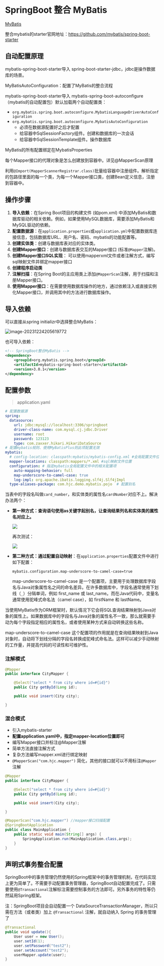 # SpringBoot 整合 MyBatis

[MyBatis](../../../../MyBatis/index.md)

整合mybatis的starter官网地址：https://github.com/mybatis/spring-boot-starter

## 自动配置原理

mybatis-spring-boot-starter导入 spring-boot-starter-jdbc，jdbc是操作数据库的场景。

MyBatisAutoConfiguration：配置了MyBatis的整合流程

mybatis-spring-boot-starter导入 mybatis-spring-boot-autoconfigure（mybatis的自动配置包）默认加载两个自动配置类：

- `org.mybatis.spring.boot.autoconfigure.MybatisLanguageDriverAutoConfiguration`
- `org.mybatis.spring.boot.autoconfigure.MybatisAutoConfiguration`
  - 必须在数据源配置好之后才配置
  - 给容器中SqlSessionFactory组件。创建和数据库的一次会话
  - 给容器中SqlSessionTemplate组件。操作数据库

MyBatis的所有配置绑定在MybatisProperties

每个Mapper接口的代理对象是怎么创建放到容器中。详见@MapperScan原理

利用`@Import(MapperScannerRegistrar.class)`批量给容器中注册组件。解析指定的包路径里面的每一个类，为每一个Mapper接口类，创建Bean定义信息，注册到容器中。

## 操作步骤

1. **导入依赖**：在Spring Boot项目的构建文件 (如pom.xml) 中添加MyBatis和数据库驱动的相关依赖。例如，如果使用MySQL数据库，需要添加MyBatis和MySQL驱动的依赖。
2. **配置数据源**：在`application.properties`或`application.yml`中配置数据库连接信息，包括数据库URL、用户名、密码、mybatis的功能配置等。
3. **创建实体类**：创建与数据库表对应的实体类。
4. **创建Mapper接口**：创建与数据库表交互的Mapper接口 (标准`@Mapper`注解)。
5. **创建Mapper接口SQL实现**： 可以使用mapperxml文件或者注解方式，编写sql映射文件并绑定mapper接口
6. **创建程序启动类**
7. **注解扫描**：在Spring Boot的主应用类上添加`@MapperScan`注解，用于扫描和注册Mapper接口。
8. **使用Mapper接口**：在需要使用数据库操作的地方，通过依赖注入或直接实例化Mapper接口，并调用其中的方法进行数据库操作。

## 导入依赖

可以直接从spring initializr中选择整合MyBatis：

![image-20231224205619772](https://fastly.jsdelivr.net/gh/LetengZzz/img@main/tc2/img202312242056982.png)

也可导入依赖：

```xml
<!-- SpringBoot整合MyBatis -->
<dependency>
	<groupId>org.mybatis.spring.boot</groupId>
    <artifactId>mybatis-spring-boot-starter</artifactId>
    <version>3.0.1</version>
</dependency>
```

## 配置参数

> application.yaml

```yaml
# 配置数据源
spring:
  datasource:
    url: jdbc:mysql://localhost:3306/springboot
    driver-class-name: com.mysql.cj.jdbc.Driver
    username: root
    password: 123123
    type: com.zaxxer.hikari.HikariDataSource
# 配置mybatis规则、使⽤MyBatisPlus则此项配置⽆效
mybatis:
  # config-location: classpath:mybatis/mybatis-config.xml #全局配置文件位置
  mapper-locations: classpath:mappers/*.xml #sql映射文件位置
  configuration: # 指定mybatis全局配置⽂件中的相关配置项
    auto-mapping-behavior: full
    map-underscore-to-camel-case: true
    log-impl: org.apache.ibatis.logging.slf4j.Slf4jImpl
  type-aliases-package: com.hjc.demo.mybatis.pojo  # 配置别名
```

当表中的字段名叫做`card_number`，和实体类的属性名`cardNumber`对应不上。解决办法两个：

+ **第一种方式：查询语句使用as关键字起别名，让查询结果列名和实体类的属性名对应上。**

  ![](https://fastly.jsdelivr.net/gh/LetengZzz/img@main/tc2/img202411222259883.png)

  再次测试：

  ![](https://fastly.jsdelivr.net/gh/LetengZzz/img@main/tc2/img202411222259070.png)



+ **第二种方式：通过配置自动映射**：在`application.properties`配置文件中进行如下配置：

  ```properties
  mybatis.configuration.map-underscore-to-camel-case=true
  ```

  map-underscore-to-camel-case 是一个配置项，主要用于处理数据库字段名与Java对象属性名之间的命名差异。在许多数据库中，字段名通常使用下划线（`_`）分隔单词，例如 first_name 或 last_name。而在Java代码中，变量名通常使用驼峰式命名法（camel case），如 firstName 和 lastName。

当使用MyBatis作为ORM框架时，默认情况下它会将SQL查询结果映射到Java对象的属性上。如果数据库中的字段名与Java对象的属性名不一致，那么就需要手动为每个字段指定相应的属性名，或者使用某种方式来自动转换这些名称。

map-underscore-to-camel-case 这个配置项的作用就是在查询结果映射到Java对象时，自动将下划线分隔的字段名转换成驼峰式命名法。这样可以减少手动映射的工作量，并提高代码的可读性和可维护性。

### 注解模式

```java
@Mapper
public interface CityMapper {

    @Select("select * from city where id=#{id}")
    public City getById(Long id);

    public void insert(City city);

}
```

### 混合模式

- 引入mybatis-starter
- **配置application.yaml中，指定mapper-location位置即可**
- 编写Mapper接口并标注@Mapper注解
- 简单方法直接注解方式
- 复杂方法编写mapper.xml进行绑定映射
- `@MapperScan("com.hjc.mapper")` 简化，其他的接口就可以不用标注`@Mapper`注解

```java
@Mapper
public interface CityMapper {

    @Select("select * from city where id=#{id}")
    public City getById(Long id);

    public void insert(City city);

}
```

```java
@MapperScan("com.hjc.mapper") //mapper接口扫描配置
@SpringBootApplication
public class MainApplication {
	public static void main(String[] args) {
		SpringApplication.run(MainApplication.class,args);
    }
}
```

## 声明式事务整合配置

SpringBoot中的事务管理仍然使用的Spring框架中的事务管理机制，在代码实现上更为简单了。不需要手动配置事务管理器，SpringBoot自动配置完成了。只需要使用`@Transactional`注解标注需要控制事务的方法即可。另外事务的特性等仍然延用Spring框架。

注：SpringBoot项目会自动配置一个 DataSourceTransactionManager，所以只需在方法（或者类）加上 `@Transactional` 注解，就自动纳入 Spring 的事务管理了

```java
@Transactional
public void update(){
    User user = new User();
    user.setId(1);
    user.setPassword("test2");
    user.setAccount("test2");
    userMapper.update(user);
}
```
